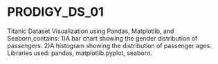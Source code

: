 # PRODIGY_DS_01
Titanic Dataset Visualization using Pandas, Matplotlib, and Seaborn,contains:
 1)A bar chart showing the gender distribution of passengers.
 2)A histogram showing the distribution of passenger ages.
Libraries used: pandas, matplotlib.pyplot, seaborn.


